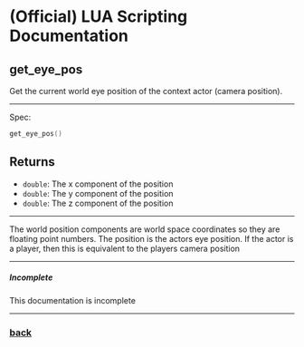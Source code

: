 
# (Official) LUA Scripting Documentation

## get_eye_pos

Get the current world eye position of the context actor (camera position).

___

Spec:

```lua
get_eye_pos()
```

## Returns

- `double`: The x component of the position
- `double`: The y component of the position
- `double`: The z component of the position

___

The world position components are world space coordinates so they are floating point numbers. The position is the actors eye position. If the actor is a player, then this is equivalent to the players camera position

___

##### Incomplete

This documentation is incomplete

___

### [back](../getters)
